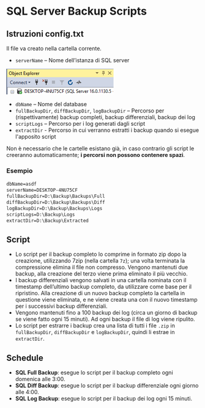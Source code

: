# SQL Server Backup Scripts

## Istruzioni config.txt

Il file va creato nella cartella corrente.

- `serverName` – Nome dell’istanza di SQL server

![serverName](./img/serverName.png)

- `dbName` – Nome del database
- `fullBackupDir`, `diffBackupDir`, `logBackupDir` – Percorso per (rispettivamente) backup completi, backup differenziali, backup dei log
- `scriptLogs` – Percorso per i log generati dagli script
- `extractDir` - Percorso in cui verranno estratti i backup quando si esegue l'apposito script

Non è necessario che le cartelle esistano già, in caso contrario gli script le creeranno automaticamente; **i percorsi non possono contenere spazi**.

### Esempio

```
dbName=asdf
serverName=DESKTOP-4NU75CF
fullBackupDir=D:\Backup\Backups\Full
diffBackupDir=D:\Backup\Backups\Diff
logBackupDir=D:\Backup\Backups\Logs
scriptLogs=D:\Backup\Logs
extractDir=D:\Backup\Extracted
```

## Script

- Lo script per il backup completo lo comprime in formato zip dopo la creazione, utilizzando 7zip (nella cartella `7z`); una volta terminata la compressione elimina il file non compresso. Vengono mantenuti due backup, alla creazione del terzo viene prima eliminato il più vecchio.
- I backup differenziali vengono salvati in una cartella nominata con il timestamp dell’ultimo backup completo, da utilizzare come base per il ripristino. Alla creazione di un nuovo backup completo la cartella in questione viene eliminata, e ne viene creata una con il nuovo timestamp per i successivi backup differenziali.
- Vengono mantenuti fino a 100 backup dei log (circa un giorno di backup se viene fatto ogni 15 minuti). Ad ogni backup il file di log viene ripulito.
- Lo script per estrarre i backup crea una lista di tutti i file `.zip` in `fullBackupDir`, `diffBackupDir` e `logBackupDir`, quindi li estrae in `extractDir`.

## Schedule

- **SQL Full Backup**: esegue lo script per il backup completo ogni domenica alle 3:00.
- **SQL Diff Backup**: esegue lo script per il backup differenziale ogni giorno alle 4:00.
- **SQL Log Backup**: esegue lo script per il backup dei log ogni 15 minuti.
